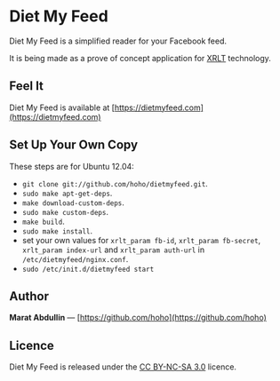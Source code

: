 Diet My Feed
============

Diet My Feed is a simplified reader for your Facebook feed.

It is being made as a prove of concept application for [XRLT](http://xrlt.net)
technology.



## Feel It

Diet My Feed is available at [https://dietmyfeed.com](https://dietmyfeed.com)



## Set Up Your Own Copy

These steps are for Ubuntu 12.04:

  * `git clone git://github.com/hoho/dietmyfeed.git`.
  * `sudo make apt-get-deps`.
  * `make download-custom-deps`.
  * `sudo make custom-deps`.
  * `make build`.
  * `sudo make install`.
  * set your own values for `xrlt_param fb-id`, `xrlt_param fb-secret`, `xrlt_param index-url` and `xrlt_param auth-url` in `/etc/dietmyfeed/nginx.conf`.
  * `sudo /etc/init.d/dietmyfeed start`



## Author

**Marat Abdullin** — [https://github.com/hoho](https://github.com/hoho)



## Licence

Diet My Feed is released under the [CC BY-NC-SA 3.0](http://creativecommons.org/licenses/by-nc-sa/3.0/) licence.
